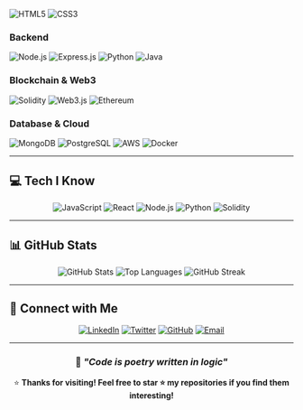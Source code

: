 ![HTML5](https://img.shields.io/badge/HTML5-E34F26?style=for-the-badge&logo=html5&logoColor=white)
![CSS3](https://img.shields.io/badge/CSS3-1572B6?style=for-the-badge&logo=css3&logoColor=white)

### Backend
![Node.js](https://img.shields.io/badge/Node.js-43853D?style=for-the-badge&logo=node.js&logoColor=white)
![Express.js](https://img.shields.io/badge/Express.js-404D59?style=for-the-badge)
![Python](https://img.shields.io/badge/Python-3776AB?style=for-the-badge&logo=python&logoColor=white)
![Java](https://img.shields.io/badge/Java-ED8B00?style=for-the-badge&logo=java&logoColor=white)

### Blockchain & Web3
![Solidity](https://img.shields.io/badge/Solidity-363636?style=for-the-badge&logo=solidity&logoColor=white)
![Web3.js](https://img.shields.io/badge/Web3.js-F16822?style=for-the-badge&logo=web3.js&logoColor=white)
![Ethereum](https://img.shields.io/badge/Ethereum-3C3C3D?style=for-the-badge&logo=ethereum&logoColor=white)

### Database & Cloud
![MongoDB](https://img.shields.io/badge/MongoDB-4EA94B?style=for-the-badge&logo=mongodb&logoColor=white)
![PostgreSQL](https://img.shields.io/badge/PostgreSQL-316192?style=for-the-badge&logo=postgresql&logoColor=white)
![AWS](https://img.shields.io/badge/Amazon_AWS-232F3E?style=for-the-badge&logo=amazon-aws&logoColor=white)
![Docker](https://img.shields.io/badge/Docker-2496ED?style=for-the-badge&logo=docker&logoColor=white)

---

## 💻 **Tech I Know**

<div align="center">

![JavaScript](https://img.shields.io/badge/JavaScript-F7DF1E?style=for-the-badge&logo=javascript&logoColor=black)
![React](https://img.shields.io/badge/React-20232A?style=for-the-badge&logo=react&logoColor=61DAFB)
![Node.js](https://img.shields.io/badge/Node.js-43853D?style=for-the-badge&logo=node.js&logoColor=white)
![Python](https://img.shields.io/badge/Python-3776AB?style=for-the-badge&logo=python&logoColor=white)
![Solidity](https://img.shields.io/badge/Solidity-363636?style=for-the-badge&logo=solidity&logoColor=white)

</div>

---

## 📊 GitHub Stats

<div align="center">

![GitHub Stats](https://github-readme-stats.vercel.app/api?username=alenissacsam&show_icons=true&theme=radical&hide_border=true)
![Top Languages](https://github-readme-stats.vercel.app/api/top-langs/?username=alenissacsam&layout=compact&theme=radical&hide_border=true)
![GitHub Streak](https://github-readme-streak-stats.herokuapp.com/?user=alenissacsam&theme=radical&hide_border=true)

</div>

---

## 🤝 Connect with Me

<div align="center">

[![LinkedIn](https://img.shields.io/badge/LinkedIn-0077B5?style=for-the-badge&logo=linkedin&logoColor=white)](https://linkedin.com/in/alenissacsam)
[![Twitter](https://img.shields.io/badge/Twitter-1DA1F2?style=for-the-badge&logo=twitter&logoColor=white)](https://twitter.com/alenissacsam)
[![GitHub](https://img.shields.io/badge/GitHub-100000?style=for-the-badge&logo=github&logoColor=white)](https://github.com/alenissacsam)
[![Email](https://img.shields.io/badge/Email-D14836?style=for-the-badge&logo=gmail&logoColor=white)](mailto:alenissacsam@gmail.com)

</div>

---

<div align="center">

### 💭 *"Code is poetry written in logic"*

⭐ **Thanks for visiting! Feel free to star ⭐ my repositories if you find them interesting!**

</div>
